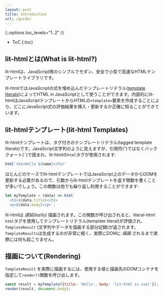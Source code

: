 ```yaml
---
layout: post
title: Introduction
url: /guide/
---
```


{::options toc_levels="1..2" /}
* ToC
{:toc}

## lit-htmlとは(What is lit-html?)

<!-- original:
lit-html is a simple, modern, safe, small and fast HTML templating library for JavaScript.

lit-html lets you write HTML templates in JavaScript using [template literals] with embedded JavaScript expressions. Behind the scenes lit-html creates HTML `<template>` elements from your JavaScript templates and processes them so that it knows exactly where to insert and update the values from expressions.
-->

lit-htmlは、JavaScript用のシンプルでモダン、安全で小型で高速なHTMLテンプレートライブラリです。

lit-htmlではJavaScriptの式を埋め込んだテンプレートリテラル([template literals])によってHTML in JavaScriptとして使うことができます。内部的にlit-htmlはJavaScriptテンプレートからHTMLの`<template>`要素を作成することにより、どこにJavaScript式の評価結果を挿入・更新するか正確に知ることができています。

## lit-htmlテンプレート(lit-html Templates)

<!-- original:
lit-html templates are tagged template literals - they look like JavaScript strings but are enclosed in backticks (`` ` ``) instead of quotes - and tagged with lit-html's `html` tag:
-->

lit-htmlテンプレートは、タグ付きのテンプレートリテラル(tagged template literals)です。JavaScript文字列のように見えますが、引用符(")ではなくバッククォート(`` ` ``)で囲まれ、lit-htmlの`html`タグが使用されます:

```js
html`<h1>Hello ${name}</h1>`
```

<!-- original:
Since lit-html templates almost always need to merge in data from JavaScript values, and be able to update DOM when that data changes, they'll most often be written within functions that take some data and return a lit-html template, so that the function can be called multiple times:
-->

ほとんどのケースでlit-htmlテンプレートではJavaScript上のデータからDOMを更新する必要があるので、引数からlit-htmlテンプレートを返す関数を書くことが多いでしょう。この関数は他でも繰り返し利用することができます:

```js
let myTemplate = (data) => html`
  <h1>${data.title}</h1>
  <p>${data.body}</p>`;
```

<!-- original:
lit-html is _lazily_ rendered. Calling this function will evaluate the template literal using lit-html `html` tag, and return a `TemplateResult` - a record of the template to render and data to render it with. `TemplateResults` are very cheap to produce and no real work actually happens until they are _rendered_ to the DOM.
-->

lit-htmlは _遅延(lazily)_ 描画されます。この関数が呼び出されると、literal-html `html`タグを使用してテンプレートリテラル(template literal)が評価され、`TemplateResult` (文字列やデータを描画する部分記録)が返されます。`TemplateResults`は生成するのが非常に軽く、実際にDOMに _描画_ されるまで実際には何も起こりません。

## 描画について(Rendering)

<!-- original:
To render a `TemplateResult`, call the `render()` function with a result and DOM container to render to:
-->

`TemplateResult` を実際に描画するには、使用する値と描画先のDOMコンテナを指定して`render()`関数を呼び出します。



```js
const result = myTemplate({title: 'Hello', body: 'lit-html is cool'});
render(result, document.body);
```

[template literals]: https://developer.mozilla.org/en-US/docs/Web/JavaScript/Reference/Template_literals
